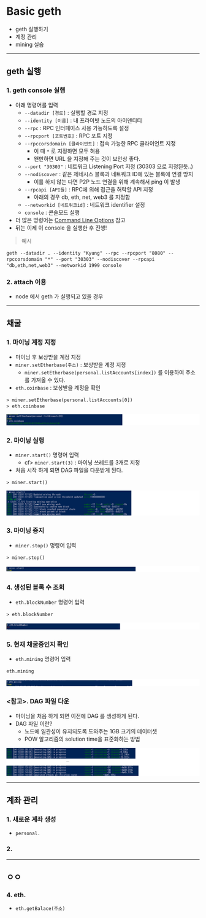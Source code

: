 # Basic geth
  - geth 실행하기
  - 계정 관리
  - mining 실습

---
## geth 실행
  ### 1. geth console 실행
  - 아래 명령어를 입력
    - `--datadir [경로]` : 실행할 경로 지정
    - `--identity [이름]` : 내 프라이빗 노드의 아이덴티티
    - `--rpc` : RPC 인터페이스 사용 가능하도록 설정
    - `--rpcport [포트번호]` : RPC 포트 지정
    - `--rpccorsdomain [클라이언트]` : 접속 가능한 RPC 클라이언트 지정
      - 이 때 `*` 로 지정하면 모두 허용
      - 왠만하면 URL 을 지정해 주는 것이 보안상 좋다.
    - `--port "30303"` : 네트워크 Listening Port 지정 (30303 으로 지정된듯..)
    - `--nodiscover` : 같은 제네시스 블록과 네트워크 ID에 있는 블록에 연결 방지
      - 이를 하지 않는 다면 P2P 노드 연결을 위해 계속해서 ping 이 발생
    - `--rpcapi [API들]` : RPC에 의해 접근을 허락할 API 지정
      - 아래의 경우 db, eth, net, web3 를 지정함
    - `--networkid [네트워크id]` : 네트워크 identifier 설정
    - `console` : 콘솔모드 실행
  - 더 많은 명령어는 [Command Line Options](https://github.com/ethereum/go-ethereum/wiki/Command-Line-Options) 참고
  - 뒤는 이제 이 console 을 실행한 후 진행!

  > 예시

  ```
  geth --datadir . --identity "Kyung" --rpc --rpcport "8080" --rpccorsdomain "*" --port "30303" --nodiscover --rpcapi "db,eth,net,web3" --networkid 1999 console
  ```

  ### 2. attach 이용
  - node 에서 geth 가 실행되고 있을 경우

---

## 채굴
  ### 1. 마이닝 계정 지정
  - 마이닝 후 보상받을 계정 지정
  - `miner.setEtherbase(주소)` : 보상받을 계정 지정
    - `miner.setEtherbase(personal.listAccounts[index])` 를 이용하여 주소를 가져올 수 있다.
  - `eth.coinbase` : 보상받을 계정을 확인

  ```
  > miner.setEtherbase(personal.listAccounts[0])
  > eth.coinbase
  ```

  ![](https://github.com/Lee-KyungSeok/Ethereum-Study/blob/master/BasicGeth/picture/mining.png)

  ### 2. 마이닝 실행
  - `miner.start()` 명령어 입력
    - cf> `miner.start(3)` : 마이닝 쓰레드를 3개로 지정
  - 처음 시작 하게 되면 DAG 파일을 다운받게 된다.

  ```
  > miner.start()
  ```

  ![](https://github.com/Lee-KyungSeok/Ethereum-Study/blob/master/BasicGeth/picture/mining2.png)

  ### 3. 마이닝 중지
  - `miner.stop()` 명령어 입력

  ```
  > miner.stop()
  ```

  ![](https://github.com/Lee-KyungSeok/Ethereum-Study/blob/master/BasicGeth/picture/mining3.png)

  ### 4. 생성된 블록 수 조회
  - `eth.blockNumber` 명령어 입력

  ```
  > eth.blockNumber
  ```

  ![](https://github.com/Lee-KyungSeok/Ethereum-Study/blob/master/BasicGeth/picture/mining4.png)

  ### 5. 현재 채굴중인지 확인
  - `eth.mining` 명령어 입력

  ```
  eth.mining
  ```

  ![](https://github.com/Lee-KyungSeok/Ethereum-Study/blob/master/BasicGeth/picture/mining6.png)


  ### <참고>. DAG 파일 다운
  - 마이닝을 처음 하게 되면 이전에 DAG 를 생성하게 된다.
  - DAG 파일 이란?
    - 노드에 일관성이 유지되도록 도와주는 1GB 크기의 데이터셋
    - POW 알고리즘의 solution time을 표준화하는 방법

  ![](https://github.com/Lee-KyungSeok/Ethereum-Study/blob/master/BasicGeth/picture/mining5.png)

---

## 계좌 관리
  ### 1. 새로운 계좌 생성
  - `personal.`

  ### 2.

---

## ㅇㅇ
  ### 4. eth.
  - `eth.getBalace(주소)`
